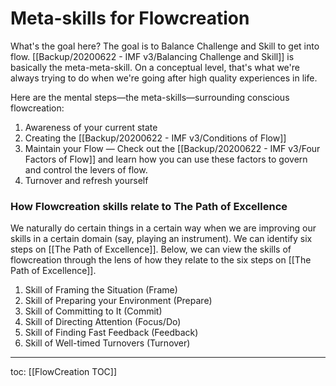 # Meta-skills for Flowcreation
What's the goal here? The goal is to Balance Challenge and Skill to get into flow. [[Backup/20200622 - IMF v3/Balancing Challenge and Skill]] is basically the meta-meta-skill. On a conceptual level, that's what we're always trying to do when we're going after high quality experiences in life.

Here are the mental steps—the meta-skills—surrounding conscious flowcreation:

1. Awareness of your current state
2. Creating the [[Backup/20200622 - IMF v3/Conditions of Flow]]
3. Maintain your Flow — Check out the [[Backup/20200622 - IMF v3/Four Factors of Flow]] and learn how you can use these factors to govern and control the levers of flow.
4. Turnover and refresh yourself

### How Flowcreation skills relate to The Path of Excellence

We naturally do certain things in a certain way when we are improving our skills in a certain domain (say, playing an instrument). We can identify six steps on [[The Path of Excellence]]. Below, we can view the skills of flowcreation through the lens of how they relate to the six steps on [[The Path of Excellence]].

1. Skill of Framing the Situation (Frame)
2. Skill of Preparing your Environment (Prepare)
3. Skill of Committing to It (Commit)
4. Skill of Directing Attention (Focus/Do)
5. Skill of Finding Fast Feedback (Feedback)
6. Skill of Well-timed Turnovers (Turnover)

---
toc: [[FlowCreation TOC]]
